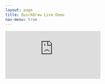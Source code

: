 ```yaml
---
layout: page
title: QuickDraw Live Demo
nav-menu: true
---
```


<div id="main" class="alt">


<section id="one">
<div class="inner">
    <iframe src="https://quickdraw-10-classification.herokuapp.com/" name="frame2" frameborder="0" scrolling="auto" onload="" allowtransparency="True"></iframe>


</div>
</section>
</div>

